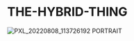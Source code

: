# THE-HYBRID-THING
![PXL_20220808_113726192 PORTRAIT](https://user-images.githubusercontent.com/88040345/183424983-49332764-0388-4c4a-aceb-edbb603d4291.jpg)

